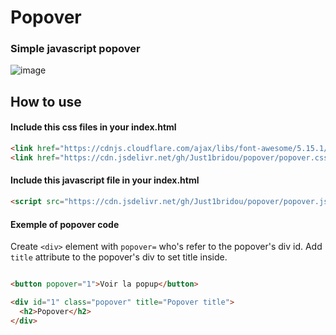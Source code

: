 # Popover

### Simple javascript popover

![image](https://user-images.githubusercontent.com/45208166/150647201-b961f594-f2ee-4770-8699-c23579b96531.png)

## How to use

#### Include this css files in your index.html
```html
<link href="https://cdnjs.cloudflare.com/ajax/libs/font-awesome/5.15.1/css/all.min.css" rel="stylesheet">
<link href="https://cdn.jsdelivr.net/gh/Just1bridou/popover/popover.css" rel="stylesheet">
```

#### Include this javascript file in your index.html
```html
<script src="https://cdn.jsdelivr.net/gh/Just1bridou/popover/popover.js">
```

#### Exemple of popover code
Create `<div>` element with `popover=` who's refer to the popover's div id. Add `title` attribute to the popover's div to set title inside.
```html

<button popover="1">Voir la popup</button>

<div id="1" class="popover" title="Popover title">
  <h2>Popover</h2>
</div>
```
